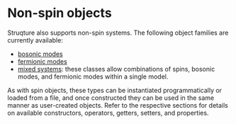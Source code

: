 # Non-spin objects

Struqture also supports non-spin systems. The following object families are currently available:

* [bosonic modes](./bosons/intro.md)
* [fermionic modes](./fermions/intro.md)
* [mixed systems](./mixed_systems/intro.md): these classes allow combinations of spins, bosonic modes, and fermionic modes within a single model.

As with spin objects, these types can be instantiated programmatically or loaded from a file, and once constructed they can be used in the same manner as user-created objects. Refer to the respective sections for details on available constructors, operators, getters, setters, and properties.